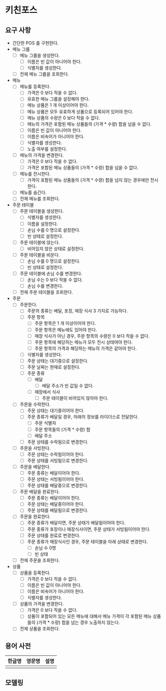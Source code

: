 # 키친포스

## 요구 사항

- 간단한 POS 를 구현한다.
- 메뉴 그룹
    - [ ] 메뉴 그룹을 생성한다.
        - [ ] 이름은 빈 값이 아니어야 한다.
        - [ ] 식별자를 생성한다.
    - [ ] 전체 메뉴 그룹을 조회한다.
- 메뉴
    - [ ] 메뉴를 등록한다.
        - [ ] 가격은 0 보다 작을 수 없다.
        - [ ] 유효한 메뉴 그룹을 설정해야 한다.
        - [ ] 메뉴 상품은 1 개 이상이어야 한다.
        - [ ] 메뉴 상품은 모두 유효하게 상품으로 등록되어 있어야 한다.
        - [ ] 메뉴 상품의 수량은 0 보다 작을 수 없다.
        - [ ] 메뉴의 가격은 포함된 메뉴 상품들의 (가격 * 수량) 합을 넘을 수 없다.
        - [ ] 이름은 빈 값이 아니어야 한다.
        - [ ] 이름은 비속어가 아니어야 한다.
        - [ ] 식별자를 생성한다.
        - [ ] 노출 여부를 설정한다.
    - [ ] 메뉴의 가격을 변경한다.
        - [ ] 가격은 0 보다 작을 수 없다.
        - [ ] 가격은 포함된 메뉴 상품들의 (가격 * 수량) 합을 넘을 수 없다.
    - [ ] 메뉴를 전시한다.
        - [ ] 가격이 포함된 메뉴 상품들의 (가격 * 수량) 합을 넘지 않는 경우에만 전시한다.
    - [ ] 메뉴를 숨긴다.
    - [ ] 전체 메뉴를 조회한다.
- 주문 테이블
    - [ ] 주문 테이블을 생성한다.
        - [ ] 식별자를 생성한다.
        - [ ] 이름을 설정한다.
        - [ ] 손님 수를 0 명으로 설정한다.
        - [ ] 빈 상태로 설정한다.
    - [ ] 주문 테이블에 앉는다.
        - [ ] 비어있지 않은 상태로 설정한다.
    - [ ] 주문 테이블을 비운다.
        - [ ] 손님 수를 0 명으로 설정한다.
        - [ ] 빈 상태로 설정한다.
    - [ ] 주문 테이블에 손님 수를 변경한다.
        - [ ] 손님 수는 0 보다 작을 수 없다.
        - [ ] 손님 수를 변경한다.
    - [ ] 전체 주문 테이블을 조회한다.
- 주문
    - [ ] 주문한다.
        - [ ] 주문의 종류는 배달, 포장, 매장 식사 3 가지로 가능하다.
        - [ ] 주문 항목
            - [ ] 주문 항목은 1 개 이상이어야 한다.
            - [ ] 주문 항목은 메뉴에도 있어야 한다.
            - [ ] 매장 식사가 아닌 경우, 주문 항목의 수량은 0 보다 작을 수 없다.
            - [ ] 주문 항목에 해당하는 메뉴가 모두 전시 상태여야 한다.
            - [ ] 주문 항목의 가격과 해당하는 메뉴의 가격은 같아야 한다.
        - [ ] 식별자를 생성한다.
        - [ ] 주문 상태는 대기중으로 설정한다.
        - [ ] 주문 날짜는 현재로 설정한다.
        - [ ] 주문 종류
            - [ ] 배달
                - [ ] 배달 주소가 빈 값일 수 없다.
            - [ ] 매장에서 식사
                - [ ] 주문 테이블이 비어있지 않아야 한다.
    - [ ] 주문을 수락한다.
        - [ ] 주문 상태는 대기중이어야 한다.
        - [ ] 주문 종류가 배달일 경우, 아래의 정보를 라이더스로 전달한다.
            - [ ] 주문 식별자
            - [ ] 주문 항목들의 (가격 * 수량) 합
            - [ ] 배달 주소
        - [ ] 주문 상태를 수락됨으로 변경한다.
    - [ ] 주문을 서빙한다.
        - [ ] 주문 상태는 수락됨이어야 한다.
        - [ ] 주문 상태를 서빙됨으로 변경한다.
    - [ ] 주문을 배달한다.
        - [ ] 주문 종류는 배달이어야 한다.
        - [ ] 주문 상태는 서빙됨이어야 한다.
        - [ ] 주문 상태를 배달중으로 변경한다.
    - [ ] 주문 배달을 완료한다.
        - [ ] 주문 종류는 배달이어야 한다.
        - [ ] 주문 상태는 배달중이어야 한다.
        - [ ] 주문 상태를 배달됨으로 변경한다.
    - [ ] 주문을 완료한다.
        - [ ] 주문 종류가 배달이면, 주문 상태가 배달됨이어야 한다.
        - [ ] 주문 종류가 포장이나 매장식사이면, 주문 상태가 서빙됨이어야 한다.
        - [ ] 주문 상태를 완료로 변경한다.
        - [ ] 주문 종류가 매장식사인 경우, 주문 테이블을 아래 상태로 변경한다.
            - [ ] 손님 수 0명
            - [ ] 빈 상태
    - [ ] 전체 주문을 조회한다.
- 상품
    - [ ] 상품을 등록한다.
        - [ ] 가격은 0 보다 작을 수 없다.
        - [ ] 이름은 빈 값이 아니어야 한다.
        - [ ] 이름은 비속어가 아니어야 한다.
        - [ ] 식별자를 생성한다.
    - [ ] 상품의 가격을 변경한다.
        - [ ] 가격은 0 보다 작을 수 없다.
        - [ ] 상품이 포함되어 있는 모든 메뉴에 대해서 메뉴 가격이 각 포함된 메뉴 상품들의 (가격 * 수량) 합을 넘는 경우 노출하지 않는다.
    - [ ] 전체 상품을 조회한다.

## 용어 사전

| 한글명 | 영문명 | 설명 |
| --- | --- | --- |
|  |  |  |

## 모델링
